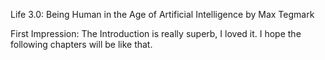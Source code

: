 Life 3.0: Being Human in the Age of Artificial Intelligence by Max Tegmark

First Impression: The Introduction is really superb, I loved it. I hope the following chapters will be like that.
